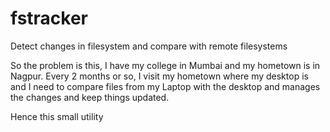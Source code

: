 # fstracker
Detect changes in filesystem and compare with remote filesystems

So the problem is this, I have my college in Mumbai and my hometown is in Nagpur.
Every 2 months or so, I visit my hometown where my desktop is and I need to compare files from my Laptop
with the desktop and manages the changes and keep things updated.

Hence this small utility
